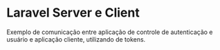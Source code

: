 # Laravel Server e Client

Exemplo de comunicação entre aplicação de controle de autenticação e usuário e aplicação cliente,
utilizando de tokens.
